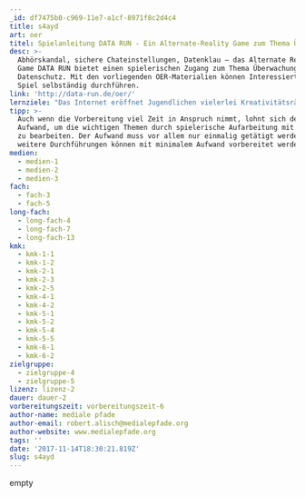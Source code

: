 ```yaml
---
_id: df7475b0-c969-11e7-a1cf-8971f8c2d4c4
title: s4ayd
art: oer
titel: Spielanleitung DATA RUN - Ein Alternate-Reality Game zum Thema Überwachung
desc: >-
  Abhörskandal, sichere Chateinstellungen, Datenklau – das Alternate Reality
  Game DATA RUN bietet einen spielerischen Zugang zum Thema Überwachung und
  Datenschutz. Mit den vorliegenden OER-Materialien können Interessierte das
  Spiel selbständig durchführen.
link: 'http://data-run.de/oer/'
lernziele: "Das Internet eröffnet Jugendlichen vielerlei Kreativitätsräume und Partizipationsmöglichkeiten, gleichzeitig wird das Netz aber von Staaten überwacht und von Unternehmen kommerzialisiert. Für eine selbstbestimmte und sichere Bewegung in den digitalen Welten müssen Jugendliche darüber informiert werden, wie sie damit umgehen sollen und was sie tun können um ihre Daten zu schützen. \r\n\r\nÜberwachung ist ein komplexes und abstraktes Thema, und gefühlt “weit weg” von der Realität der Jugendlichen. Für Lehrkräfte ist es deshalb eine ganz besondere Herausforderung jungen Menschen dieses Thema anschaulich und praxisnah auf Augenhöhe zu vermitteln. Denn viele Menschen, egal welchen Alters, verbinden eine große Ohnmacht oder Gleichgültigkeit mit den Themen Überwachung und Datenschutz.\r\n \r\nDATA RUN bietet hier einen niedrigschwelligen, spielerischen Einstieg und öffnet “Gesprächs-Türen” für unterschiedliche Themen aus dem Bereich.\r\n\r\nZiel ist es bewusst zu machen, dass Überwachung allgegenwärtig ist, permanent praktiziert wird und jeden betrifft. Die Teilnehmenden sollen erfahren, welche (technischen) Möglichkeiten vorhanden sind, aber auch grundsätzlich eine Diskussionsplattform bekommen, um sich und ihre Meinung auszudrücken. Folgende Grundlagen sollen oder können, je nach Fokus der methodischen Auswertung, vermittelt werden:\r\n\r\nWie sieht ein sicheres Passwort aus?\r\nWas ist Verschlüsselung?\r\nWas ist Datensparsamkeit?\r\nWas ist Webtracking und welche Möglichkeiten gibt es, dies zu unterbinden?\r\n..."
tipp: >-
  Auch wenn die Vorbereitung viel Zeit in Anspruch nimmt, lohnt sich der
  Aufwand, um die wichtigen Themen durch spielerische Aufarbeitung mit den SuS
  zu bearbeiten. Der Aufwand muss vor allem nur einmalig getätigt werden,
  weitere Durchführungen können mit minimalem Aufwand vorbereitet werden.
medien:
  - medien-1
  - medien-2
  - medien-3
fach:
  - fach-3
  - fach-5
long-fach:
  - long-fach-4
  - long-fach-7
  - long-fach-13
kmk:
  - kmk-1-1
  - kmk-1-2
  - kmk-2-1
  - kmk-2-3
  - kmk-2-5
  - kmk-4-1
  - kmk-4-2
  - kmk-5-1
  - kmk-5-2
  - kmk-5-4
  - kmk-5-5
  - kmk-6-1
  - kmk-6-2
zielgruppe:
  - zielgruppe-4
  - zielgruppe-5
lizenz: lizenz-2
dauer: dauer-2
vorbereitungszeit: vorbereitungszeit-6
author-name: mediale pfade
author-email: robert.alisch@medialepfade.org
author-website: www.medialepfade.org
tags: ''
date: '2017-11-14T18:30:21.819Z'
slug: s4ayd
---
```

empty
